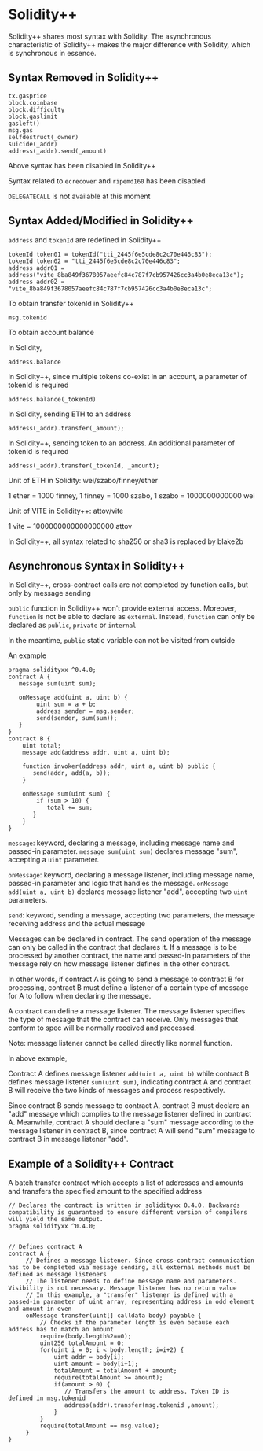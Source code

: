# Solidity++

Solidity++ shares most syntax with Solidity. The asynchronous characteristic of Solidity++ makes the major difference with Solidity, which is synchronous in essence. 

## Syntax Removed in Solidity++

```
tx.gasprice
block.coinbase
block.difficulty
block.gaslimit
gasleft()
msg.gas
selfdestruct(_owner)
suicide(_addr)
address(_addr).send(_amount)
```

Above syntax has been disabled in Solidity++

Syntax related to `ecrecover` and `ripemd160` has been disabled

`DELEGATECALL` is not available at this moment


## Syntax Added/Modified in Solidity++

`address` and `tokenId` are redefined in Solidity++

```
tokenId token01 = tokenId("tti_2445f6e5cde8c2c70e446c83");
tokenId token02 = "tti_2445f6e5cde8c2c70e446c83";
address addr01 = address("vite_8ba849f3678057aeefc84c787f7cb957426cc3a4b0e8eca13c");
address addr02 = "vite_8ba849f3678057aeefc84c787f7cb957426cc3a4b0e8eca13c";
```

To obtain transfer tokenId in Solidity++

```
msg.tokenid
```

To obtain account balance

In Solidity,

```
address.balance
```

In Solidity++, since multiple tokens co-exist in an account, a parameter of tokenId is required

```
address.balance(_tokenId)
```

In Solidity, sending ETH to an address

```
address(_addr).transfer(_amount);
```

In Solidity++, sending token to an address. An additional parameter of tokenId is required

```
address(_addr).transfer(_tokenId, _amount);
```

Unit of ETH in Solidity: wei/szabo/finney/ether

1 ether = 1000 finney, 1 finney = 1000 szabo, 1 szabo = 1000000000000 wei

Unit of VITE in Solidity++: attov/vite

1 vite = 1000000000000000000 attov

In Solidity++, all syntax related to sha256 or sha3 is replaced by blake2b

## Asynchronous Syntax in Solidity++

In Solidity++, cross-contract calls are not completed by function calls, but only by message sending

`public` function in Solidity++ won't provide external access. Moreover, `function` is not be able to declare as `external`. Instead, `function` can only be declared as `public`, `private` or `internal`

In the meantime, `public` static variable can not be visited from outside

An example

```
pragma solidityxx ^0.4.0;
contract A {
   message sum(uint sum);
 
   onMessage add(uint a, uint b) {
        uint sum = a + b;
        address sender = msg.sender;
        send(sender, sum(sum));       
   }
}
contract B {
    uint total;
    message add(address addr, uint a, uint b);
 
    function invoker(address addr, uint a, uint b) public {
       send(addr, add(a, b));
    }
 
    onMessage sum(uint sum) {
        if (sum > 10) {
           total += sum;
       }
    }
}
```

`message`: keyword, declaring a message, including message name and passed-in parameter. `message sum(uint sum)` declares message "sum", accepting a `uint` parameter.

`onMessage`: keyword, declaring a message listener, including message name, passed-in parameter and logic that handles the message. `onMessage add(uint a, uint b)` declares message listener "add", accepting two `uint` parameters.

`send`: keyword, sending a message, accepting two parameters, the message receiving address and the actual message


Messages can be declared in contract. The send operation of the message can only be called in the contract that declares it. If a message is to be processed by another contract, the name and passed-in parameters of the message rely on how message listener defines in the other contract.

In other words, if contract A is going to send a message to contract B for processing, contract B must define a listener of a certain type of message for A to follow when declaring the message.

A contract can define a message listener. The message listener specifies the type of message that the contract can receive. Only messages that conform to spec will be normally received and processed.

Note: message listener cannot be called directly like normal function.

In above example,

Contract A defines message listener `add(uint a, uint b)` while contract B defines message listener `sum(uint sum)`, indicating contract A and contract B will receive the two kinds of messages and process respectively.

Since contract B sends message to contract A, contract B must declare an "add" message which complies to the message listener defined in contract A. Meanwhile, contract A should declare a "sum" message according to the message listener in contract B, since contract A will send "sum" message to contract B in message listener "add".

## Example of a Solidity++ Contract

A batch transfer contract which accepts a list of addresses and amounts and transfers the specified amount to the specified address

```
// Declares the contract is written in solidityxx 0.4.0. Backwards compatibility is guaranteed to ensure different version of compilers will yield the same output.
pragma solidityxx ^0.4.0;
 
 
// Defines contract A
contract A {
     // Defines a message listener. Since cross-contract communication has to be completed via message sending, all external methods must be defined as message listeners
     // The listener needs to define message name and parameters. Visibility is not necessary. Message listener has no return value
     // In this example, a "transfer" listener is defined with a passed-in parameter of uint array, representing address in odd element and amount in even
     onMessage transfer(uint[] calldata body) payable {
         // Checks if the parameter length is even because each address has to match an amount
         require(body.length%2==0);
         uint256 totalAmount = 0;
         for(uint i = 0; i < body.length; i=i+2) {
             uint addr = body[i];
             uint amount = body[i+1];
             totalAmount = totalAmount + amount;
             require(totalAmount >= amount);
             if(amount > 0) {
                // Transfers the amount to address. Token ID is defined in msg.tokenid
                address(addr).transfer(msg.tokenid ,amount);
             }
         }
         require(totalAmount == msg.value);
     }
}
```
